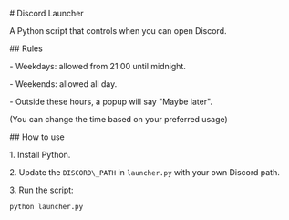 \# Discord Launcher



A Python script that controls when you can open Discord.




\## Rules

\- Weekdays: allowed from 21:00 until midnight.

\- Weekends: allowed all day.

\- Outside these hours, a popup will say "Maybe later".

(You can change the time based on your preferred usage)



\## How to use

1\. Install Python.

2\. Update the `DISCORD\_PATH` in `launcher.py` with your own Discord path.

3\. Run the script:

```console
python launcher.py
```



